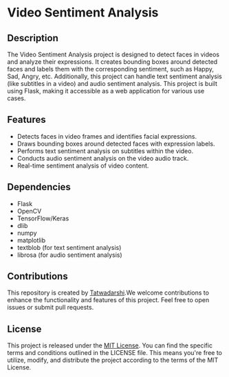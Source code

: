 # Video Sentiment Analysis

## Description
The Video Sentiment Analysis project is designed to detect faces in videos and analyze their expressions. It creates bounding boxes around detected faces and labels them with the corresponding sentiment, such as Happy, Sad, Angry, etc. Additionally, this project can handle text sentiment analysis (like subtitles in a video) and audio sentiment analysis. This project is built using Flask, making it accessible as a web application for various use cases.

## Features
- Detects faces in video frames and identifies facial expressions.
- Draws bounding boxes around detected faces with expression labels.
- Performs text sentiment analysis on subtitles within the video.
- Conducts audio sentiment analysis on the video audio track.
- Real-time sentiment analysis of video content.

## Dependencies
- Flask
- OpenCV
- TensorFlow/Keras
- dlib
- numpy
- matplotlib
- textblob (for text sentiment analysis)
- librosa (for audio sentiment analysis)

## Contributions
This repository is created by [Tatwadarshi](https://github.com/Dev7091).We welcome contributions to enhance the functionality and features of this project. Feel free to open issues or submit pull requests.

## License

This project is released under the [MIT License](LICENSE). You can find the specific terms and conditions outlined in the LICENSE file. This means you're free to utilize, modify, and distribute the project according to the terms of the MIT License.
